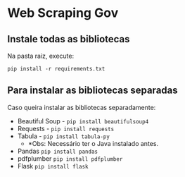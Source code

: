 # Web Scraping Gov

## Instale todas as bibliotecas

Na pasta raiz, execute:

```pip install -r requirements.txt```

## Para instalar as bibliotecas separadas

Caso queira instalar as bibliotecas separadamente:

- Beautiful Soup - ```pip install beautifulsoup4```
- Requests - ```pip install requests```
- Tabula - ```pip install tabula-py``` 
    - *Obs: Necessário ter o Java instalado antes.
- Pandas ```pip install pandas```
- pdfplumber    ```pip install pdfplumber```
- Flask ```pip install flask```